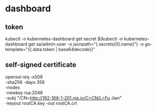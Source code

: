 
# dashboard

## token 

kubectl -n kubernetes-dashboard get secret $(kubectl -n kubernetes-dashboard get sa/admin-user -o jsonpath="{.secrets[0].name}") -o go-template="{{.data.token | base64decode}}"

## self-signed certificate

openssl req -x509 \
            -sha256 -days 356 \
            -nodes \
            -newkey rsa:2048 \
            -subj "/CN=http://192-168-1-201.nip.io/C=CN/L=Fu Jian" \
            -keyout rootCA.key -out rootCA.crt 
